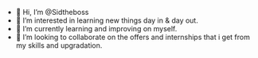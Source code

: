 - 👋 Hi, I’m @Sidtheboss
- 👀 I’m interested in learning new things day in & day out.
- 🌱 I’m currently learning and improving on myself.
- 💞️ I’m looking to collaborate on the offers and internships that i get from my skills and upgradation.
  

<!---
Sidtheboss/Sidtheboss is a ✨ special ✨ repository because its `README.md` (this file) appears on your GitHub profile.
You can click the Preview link to take a look at your changes.
--->
